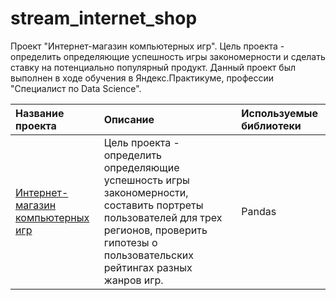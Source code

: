 # stream_internet_shop
Проект "Интернет-магазин компьютерных игр".  Цель проекта - определить определяющие успешность игры закономерности и сделать ставку на потенциально популярный продукт. Данный проект был выполнен в ходе обучения в Яндекс.Практикуме, профессии "Специалист по Data Science".

| **Название проекта**                                                          |**Описание**|**Используемые библиотеки**|
| :---------------------------------------------------------------------------- | :----------|:--------------------------|
| [Интернет-магазин компьютерных игр](https://github.com/Alexandrayoginya/stream_internet_shop) |Цель проекта - определить определяющие успешность игры закономерности, составить портреты пользователей  для трех регионов, проверить гипотезы о пользовательских рейтингах разных жанров игр.        |Pandas                     |
